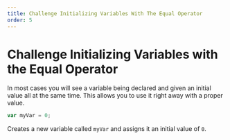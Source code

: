 ```yaml
---
title: Challenge Initializing Variables With The Equal Operator
order: 5
---
```

# Challenge Initializing Variables with the Equal Operator

In most cases you will see a variable being declared and given an initial value all at the same time. This allows you to use it right away with a proper value.

```javascript
var myVar = 0;
```

Creates a new variable called `myVar` and assigns it an initial value of `0`.
